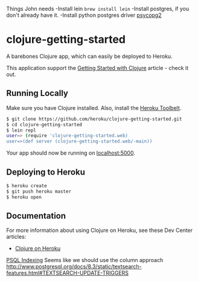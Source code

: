 Things John needs
-Install lein `brew install lein`
-Install postgres, if you don't already have it.
-Install python postgres driver [psycopg2](http://initd.org/psycopg/docs/install.html)


# clojure-getting-started

A barebones Clojure app, which can easily be deployed to Heroku.

This application support the [Getting Started with Clojure](https://devcenter.heroku.com/articles/getting-started-with-clojure) article - check it out.

## Running Locally

Make sure you have Clojure installed.  Also, install the [Heroku Toolbelt](https://toolbelt.heroku.com/).

```sh
$ git clone https://github.com/heroku/clojure-getting-started.git
$ cd clojure-getting-started
$ lein repl
user=> (require 'clojure-getting-started.web)
user=>(def server (clojure-getting-started.web/-main))
```

Your app should now be running on [localhost:5000](http://localhost:5000/).

## Deploying to Heroku

```sh
$ heroku create
$ git push heroku master
$ heroku open
```

## Documentation

For more information about using Clojure on Heroku, see these Dev Center articles:

- [Clojure on Heroku](https://devcenter.heroku.com/categories/clojure)


[PSQL Indexing](http://www.postgresql.org/docs/8.3/static/textsearch-tables.html)
Seems like we should use the column approach http://www.postgresql.org/docs/8.3/static/textsearch-features.html#TEXTSEARCH-UPDATE-TRIGGERS

